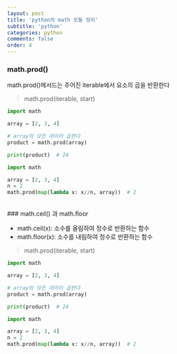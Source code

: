 ```yaml
---
layout: post
title: 'python의 math 모듈 정리'
subtitle: 'python'
categories: python
comments: false
order: 4
---
```


### math.prod()
math.prod()메서드는 주어진 iterable에서 요소의 곱을 반환한다   

> math.prod(iterable, start)   

```python
import math

array = [2, 3, 4]

# array의 모든 데이터 곱한다
product = math.prod(array)

print(product)  # 24
```

```python
import math

array = [2, 3, 4]
n = 2
math.prod(map(lambda x: x//n, array))  # 2
```

<br>
### math.ceil() 과 math.floor

- math.ceil(x): 소수를 올림하여 정수로 반환하는 함수
- math.floor(x): 소수를 내림하여 정수로 반환하는 함수

> math.prod(iterable, start)   

```python
import math

array = [2, 3, 4]

# array의 모든 데이터 곱한다
product = math.prod(array)

print(product)  # 24
```

```python
import math

array = [2, 3, 4]
n = 2
math.prod(map(lambda x: x//n, array))  # 2
```
